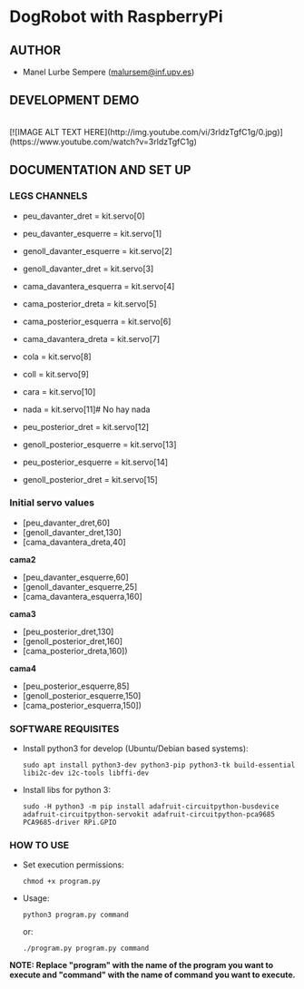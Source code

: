 # **DogRobot with RaspberryPi**

## **AUTHOR**

* Manel Lurbe Sempere (malursem@inf.upv.es)

## DEVELOPMENT DEMO
<br/>
 [![IMAGE ALT TEXT HERE](http://img.youtube.com/vi/3rldzTgfC1g/0.jpg)](https://www.youtube.com/watch?v=3rldzTgfC1g)

## **DOCUMENTATION AND SET UP**

### **LEGS CHANNELS**

- peu_davanter_dret = kit.servo[0]

- peu_davanter_esquerre = kit.servo[1]

- genoll_davanter_esquerre = kit.servo[2]

- genoll_davanter_dret = kit.servo[3]

- cama_davantera_esquerra = kit.servo[4]

- cama_posterior_dreta = kit.servo[5]

- cama_posterior_esquerra = kit.servo[6]

- cama_davantera_dreta = kit.servo[7]

- cola = kit.servo[8]

- coll = kit.servo[9]

- cara = kit.servo[10]

- nada = kit.servo[11]# No hay nada

- peu_posterior_dret = kit.servo[12]

- genoll_posterior_esquerre = kit.servo[13]

- peu_posterior_esquerre = kit.servo[14]

- genoll_posterior_dret = kit.servo[15]

### **Initial servo values**

- [peu_davanter_dret,60]
- [genoll_davanter_dret,130]
- [cama_davantera_dreta,40]

**cama2**

- [peu_davanter_esquerre,60]
- [genoll_davanter_esquerre,25]
- [cama_davantera_esquerra,160]

**cama3**

- [peu_posterior_dret,130]
- [genoll_posterior_dret,160]
- [cama_posterior_dreta,160])

**cama4**
- [peu_posterior_esquerre,85]
- [genoll_posterior_esquerre,150]
- [cama_posterior_esquerra,150])


### **SOFTWARE REQUISITES**

- Install python3 for develop (Ubuntu/Debian based systems):

    ```sudo apt install python3-dev python3-pip python3-tk build-essential libi2c-dev i2c-tools libffi-dev```

- Install libs for python 3:

    ```sudo -H python3 -m pip install adafruit-circuitpython-busdevice adafruit-circuitpython-servokit adafruit-circuitpython-pca9685 PCA9685-driver RPi.GPIO```

### **HOW TO USE**

- Set execution permissions:

    ```chmod +x program.py```

- Usage:

     ```python3 program.py command```

     or:

    ```./program.py program.py command```

**NOTE: Replace "program" with the name of the program you want to execute and "command" with the name of command you want to execute.**

